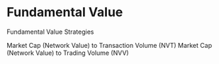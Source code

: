 # Fundamental Value 
Fundamental Value Strategies

Market Cap (Network Value) to Transaction Volume (NVT)
Market Cap (Network Value) to Trading Volume (NVV)

